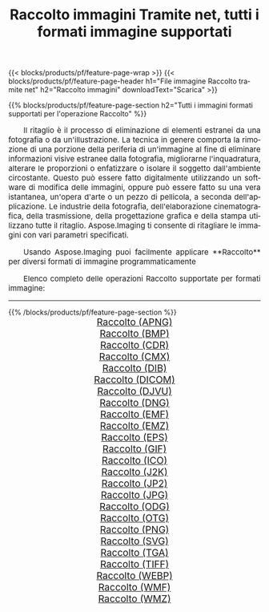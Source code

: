 ﻿---
title: Raccolto immagini Tramite net, tutti i formati immagine supportati 
weight: 3920
url: /it/net/crop/ 
lang: it
langdirlevel: 2
locales: zh-hans,ja,it,ru,de,es,fr,nl,id,lt,pl,pt,vi,tr,ko,zh-hant,ar,hi,th,sv,cs,uk,he
description: Usando Aspose.Imaging puoi facilmente Raccolto immagini tramite net
---

{{< blocks/products/pf/feature-page-wrap >}}
{{< blocks/products/pf/feature-page-header h1="File immagine Raccolto tramite net" h2="Raccolto immagini" downloadText="Scarica" >}}


{{% blocks/products/pf/feature-page-section  h2="Tutti i immagini formati supportati per l'operazione Raccolto" %}}
<p align="justify" style="text-indent:2em;font-size:15px;">
Il ritaglio è il processo di eliminazione di elementi estranei da una fotografia o da un'illustrazione. La tecnica in genere comporta la rimozione di una porzione della periferia di un'immagine al fine di eliminare informazioni visive estranee dalla fotografia, migliorarne l'inquadratura, alterare le proporzioni o enfatizzare o isolare il soggetto dall'ambiente circostante. Questo può essere fatto digitalmente utilizzando un software di modifica delle immagini, oppure può essere fatto su una vera istantanea, un'opera d'arte o un pezzo di pellicola, a seconda dell'applicazione. Le industrie della fotografia, dell'elaborazione cinematografica, della trasmissione, della progettazione grafica e della stampa utilizzano tutte il ritaglio. Aspose.Imaging ti consente di ritagliare le immagini con vari parametri specificati.
</p>
<p align="justify" style="text-indent:2em;font-size:15px;">
Usando Aspose.Imaging puoi facilmente applicare **Raccolto** per diversi formati di immagine programmaticamente
</p>
<p align="justify" style="text-indent:2em;font-size:15px;">
Elenco completo delle operazioni Raccolto supportate per formati immagine:
</p>
<hr/>
{{% /blocks/products/pf/feature-page-section %}}
<div class="container-fluid productfamilypage bg-gray">
    <div class="convertypes bg-gray agp-content section">
        <div class="container">
		<div class="row other-converters" style="gap: 10px;font-size: 19px;text-align:center;">
		    <div class='col-md-2 other-converter remove-lp remove-rp'><a href="/imaging/it/net/crop/apng/" style="padding:15px;">Raccolto (APNG)</a></div><div class='col-md-2 other-converter remove-lp remove-rp'><a href="/imaging/it/net/crop/bmp/" style="padding:15px;">Raccolto (BMP)</a></div><div class='col-md-2 other-converter remove-lp remove-rp'><a href="/imaging/it/net/crop/cdr/" style="padding:15px;">Raccolto (CDR)</a></div><div class='col-md-2 other-converter remove-lp remove-rp'><a href="/imaging/it/net/crop/cmx/" style="padding:15px;">Raccolto (CMX)</a></div><div class='col-md-2 other-converter remove-lp remove-rp'><a href="/imaging/it/net/crop/dib/" style="padding:15px;">Raccolto (DIB)</a></div><div class='col-md-2 other-converter remove-lp remove-rp'><a href="/imaging/it/net/crop/dicom/" style="padding:15px;">Raccolto (DICOM)</a></div><div class='col-md-2 other-converter remove-lp remove-rp'><a href="/imaging/it/net/crop/djvu/" style="padding:15px;">Raccolto (DJVU)</a></div><div class='col-md-2 other-converter remove-lp remove-rp'><a href="/imaging/it/net/crop/dng/" style="padding:15px;">Raccolto (DNG)</a></div><div class='col-md-2 other-converter remove-lp remove-rp'><a href="/imaging/it/net/crop/emf/" style="padding:15px;">Raccolto (EMF)</a></div><div class='col-md-2 other-converter remove-lp remove-rp'><a href="/imaging/it/net/crop/emz/" style="padding:15px;">Raccolto (EMZ)</a></div><div class='col-md-2 other-converter remove-lp remove-rp'><a href="/imaging/it/net/crop/eps/" style="padding:15px;">Raccolto (EPS)</a></div><div class='col-md-2 other-converter remove-lp remove-rp'><a href="/imaging/it/net/crop/gif/" style="padding:15px;">Raccolto (GIF)</a></div><div class='col-md-2 other-converter remove-lp remove-rp'><a href="/imaging/it/net/crop/ico/" style="padding:15px;">Raccolto (ICO)</a></div><div class='col-md-2 other-converter remove-lp remove-rp'><a href="/imaging/it/net/crop/j2k/" style="padding:15px;">Raccolto (J2K)</a></div><div class='col-md-2 other-converter remove-lp remove-rp'><a href="/imaging/it/net/crop/jp2/" style="padding:15px;">Raccolto (JP2)</a></div><div class='col-md-2 other-converter remove-lp remove-rp'><a href="/imaging/it/net/crop/jpg/" style="padding:15px;">Raccolto (JPG)</a></div><div class='col-md-2 other-converter remove-lp remove-rp'><a href="/imaging/it/net/crop/odg/" style="padding:15px;">Raccolto (ODG)</a></div><div class='col-md-2 other-converter remove-lp remove-rp'><a href="/imaging/it/net/crop/otg/" style="padding:15px;">Raccolto (OTG)</a></div><div class='col-md-2 other-converter remove-lp remove-rp'><a href="/imaging/it/net/crop/png/" style="padding:15px;">Raccolto (PNG)</a></div><div class='col-md-2 other-converter remove-lp remove-rp'><a href="/imaging/it/net/crop/svg/" style="padding:15px;">Raccolto (SVG)</a></div><div class='col-md-2 other-converter remove-lp remove-rp'><a href="/imaging/it/net/crop/tga/" style="padding:15px;">Raccolto (TGA)</a></div><div class='col-md-2 other-converter remove-lp remove-rp'><a href="/imaging/it/net/crop/tiff/" style="padding:15px;">Raccolto (TIFF)</a></div><div class='col-md-2 other-converter remove-lp remove-rp'><a href="/imaging/it/net/crop/webp/" style="padding:15px;">Raccolto (WEBP)</a></div><div class='col-md-2 other-converter remove-lp remove-rp'><a href="/imaging/it/net/crop/wmf/" style="padding:15px;">Raccolto (WMF)</a></div><div class='col-md-2 other-converter remove-lp remove-rp'><a href="/imaging/it/net/crop/wmz/" style="padding:15px;">Raccolto (WMZ)</a></div>
                </div>
        </div>
    </div>
</div>
<br/>
